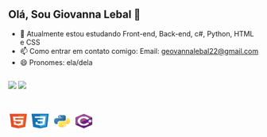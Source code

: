 ## Olá, Sou Giovanna Lebal 👋

- 🌱 Atualmente estou estudando Front-end, Back-end, c#, Python, HTML e CSS 
- 📫 Como entrar em contato comigo: Email: geovannalebal22@gmail.com
- 😄 Pronomes: ela/dela

##

<picture>
  <source
    srcset="https://github-readme-stats.vercel.app/api?username=giovannallbb&show_icons=true&theme=tokyonight&locale=pt-br"
    media="(prefers-color-scheme: dark)"
  />
  <source
    srcset="https://github-readme-stats.vercel.app/api?username=giovannallbb&show_icons=true&theme=tokyonight&locale=pt-br"
    media="(prefers-color-scheme: light), (prefers-color-scheme: no-preference)"
  />
  <img src="https://github-readme-stats.vercel.app/api?username=giovannallbb&show_icons=true&theme=tokyonight&locale=pt-br" />
</picture>
<picture>
  <source
    srcset="https://github-readme-stats.vercel.app/api/top-langs/?username=giovannallbb&layout=compact&theme=tokyonight&locale=pt-br&langs_count=5"
    media="(prefers-color-scheme: dark)"
  />
  <source
    srcset="https://github-readme-stats.vercel.app/api/top-langs/?username=giovannallbb&layout=compact&theme=tokyonight&locale=pt-br&langs_count=5"
    media="(prefers-color-scheme: light), (prefers-color-scheme: no-preference)"
  />
  <img src="https://github-readme-stats.vercel.app/api/top-langs/?username=giovannallbb&layout=compact&theme=tokyonight&locale=pt-br&langs_count=5" />
</picture>

##

<div style="display: inline_block"><br>
  <img align="center" alt="Rafa-HTML" height="30" width="40" src="https://raw.githubusercontent.com/devicons/devicon/master/icons/html5/html5-original.svg">
  <img align="center" alt="Rafa-CSS" height="30" width="40" src="https://raw.githubusercontent.com/devicons/devicon/master/icons/css3/css3-original.svg">
  <img align="center" alt="Rafa-Python" height="30" width="40" src="https://raw.githubusercontent.com/devicons/devicon/master/icons/python/python-original.svg">
 <img align="center" alt="Rafa-Csharp" height="30" width="40" src="https://raw.githubusercontent.com/devicons/devicon/master/icons/csharp/csharp-original.svg">
  
</div>
